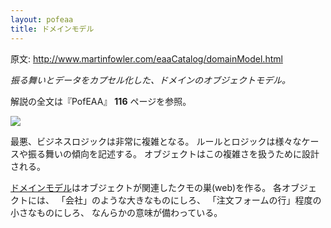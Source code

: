 ```yaml
---
layout: pofeaa
title: ドメインモデル
---
```


原文: http://www.martinfowler.com/eaaCatalog/domainModel.html

*振る舞いとデータをカプセル化した、ドメインのオブジェクトモデル。*

解説の全文は『PofEAA』 **116** ページを参照。

![](http://www.martinfowler.com/eaaCatalog/domainModelSketch.gif)

最悪、ビジネスロジックは非常に複雑となる。
ルールとロジックは様々なケースや振る舞いの傾向を記述する。
オブジェクトはこの複雑さを扱うために設計される。

[ドメインモデル](DomainModel)はオブジェクトが関連したクモの巣(web)を作る。
各オブジェクトには、
「会社」のような大きなものにしろ、
「注文フォームの行」程度の小さなものにしろ、
なんらかの意味が備わっている。
